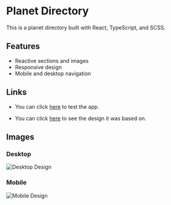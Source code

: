 # Planet Directory

This is a planet directory built with React, TypeScript, and SCSS.

## Features

- Reactive sections and images
- Responsive design
- Mobile and desktop navigation

## Links

- You can click [here](https://abojo-planet.netlify.app/) to test the app.

- You can click [here](https://www.frontendmentor.io/challenges/planets-fact-site-gazqN8w_f) to see the design it was based on.

## Images

### Desktop

![Desktop Design](https://i.imgur.com/oxrMCeU_d.webp?maxwidth=760&fidelity=grand)

### Mobile

![Mobile Design](https://i.imgur.com/n6CNTqf.png)
